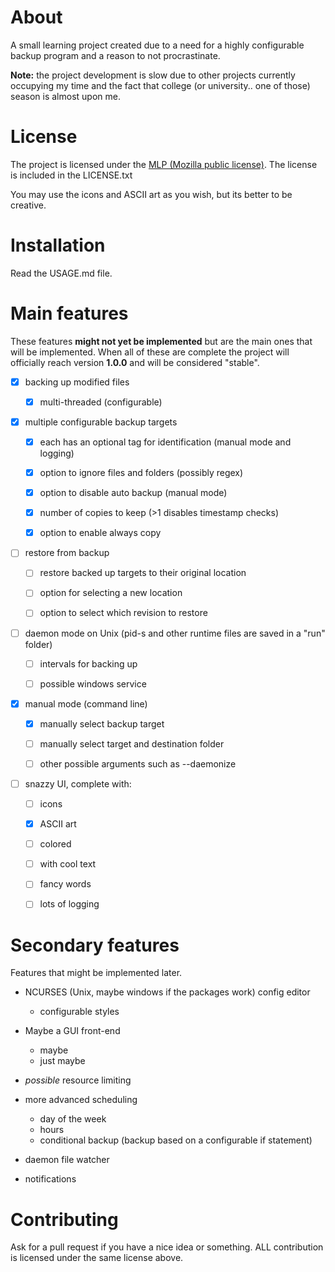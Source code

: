 
# About

A small learning project created due to a need for a highly configurable
backup program and a reason to not procrastinate.

**Note:** the project development is slow due to other projects currently occupying
my time and the fact that college (or university.. one of those) season is almost upon me.

# License
The project is licensed under the [MLP (Mozilla public license)](https://www.mozilla.org/en-US/MPL/2.0/).
The license is included in the LICENSE.txt

You may use the icons and ASCII art as you wish, but its better to be creative.

# Installation
Read the USAGE.md file.

# Main features

These features **might not yet be implemented** but are the main ones that
will be implemented. When all of these are complete the project will officially
reach version **1.0.0** and will be considered "stable".

- [x] backing up modified files
    - [x] multi-threaded (configurable)


- [x] multiple configurable backup targets
    - [x] each has an optional tag for identification (manual mode and logging)
    - [x] option to ignore files and folders (possibly regex)
    - [x] option to disable auto backup (manual mode)
    - [x] number of copies to keep (>1 disables timestamp checks)
    - [x] option to enable always copy


- [ ] restore from backup
	- [ ] restore backed up targets to their original location
	- [ ] option for selecting a new location
	- [ ] option to select which revision to restore


- [ ] daemon mode on Unix (pid-s and other runtime files are saved in a "run" folder)
    - [ ] intervals for backing up
    - [ ] possible windows service


- [x] manual mode (command line)
	- [x] manually select backup target
	- [ ] manually select target and destination folder
	- [ ] other possible arguments such as --daemonize


- [ ] snazzy UI, complete with:
    - [ ] icons
    - [x] ASCII art
    - [ ] colored
    - [ ] with cool text
    - [ ] fancy words
    - [ ] lots of logging



# Secondary features

Features that might be implemented later.

- NCURSES (Unix, maybe windows if the packages work) config editor
    - configurable styles


- Maybe a GUI front-end
	- maybe
	- just maybe


- _possible_ resource limiting


- more advanced scheduling
    - day of the week
    - hours
    - conditional backup (backup based on a configurable if statement)


- daemon file watcher

- notifications

# Contributing

Ask for a pull request if you have a nice idea or something.
ALL contribution is licensed under the same license above.

